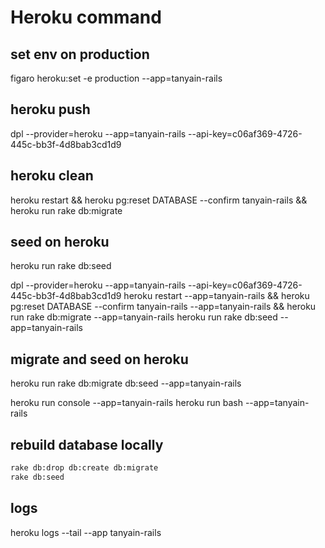 # Heroku command

## set env on production

figaro heroku:set -e production --app=tanyain-rails

## heroku push

dpl --provider=heroku --app=tanyain-rails --api-key=c06af369-4726-445c-bb3f-4d8bab3cd1d9

## heroku clean

heroku restart && heroku pg:reset DATABASE --confirm tanyain-rails && heroku run rake db:migrate

## seed on heroku

heroku run rake db:seed


dpl --provider=heroku --app=tanyain-rails --api-key=c06af369-4726-445c-bb3f-4d8bab3cd1d9
heroku restart --app=tanyain-rails && heroku pg:reset DATABASE --confirm tanyain-rails --app=tanyain-rails && heroku run rake db:migrate --app=tanyain-rails 
heroku run rake db:seed --app=tanyain-rails

## migrate and seed on heroku

heroku run rake db:migrate db:seed --app=tanyain-rails 

heroku run console --app=tanyain-rails 
heroku run bash --app=tanyain-rails 

## rebuild database locally

```bash
rake db:drop db:create db:migrate
rake db:seed
```

## logs

heroku logs --tail --app tanyain-rails
